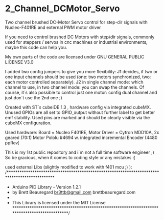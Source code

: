 # 2_Channel_DCMotor_Servo
Two channel brushed DC-Motor Servo control for step-dir signals with Nucleo-F401RE and external PWM motor driver

If you need to control brushed DC Motors with step/dir signals, commonly used for steppers / servos in cnc machines or industrial environments, maybe this code can help you.

My own parts of the code are licensed under GNU GENERAL PUBLIC LICENSE V3.0

I added two config jumpers to give you more flexibility:
J1 decides, if two or one input channels should be used (one: two motors synchronized, two: each motor controlled separately).
J2 in single channel mode: which channel to use, in two channel mode: you can swap the channels.
Of course, it´s also possible to control just one motor: config dual channel and just don´t use the 2nd one ;)

Created with ST´s cubeIDE 1.3 , hardware config via integrated cubeMX. Unused GPIOs are all set to GPIO_output without further label to get better emf stability. Used pins are marked and should be clearly visible via the cubeMX configuration.

Used hardware: Board = Nucleo F401RE, Motor Driver = Cytron MDD10A, 2x geared (70:1) Motor Pololu #4694 w. integrated incremental Encoder (4480 ppRev)

This is my 1st public repository and i´m not a full time software engineer ;) So be gracious, when it comes to coding style or any mistakes :)

used external Libs (slightly modified to work with f401 mcu ;) ):
/**********************************************************************************************
 * Arduino PID Library - Version 1.2.1
 * by Brett Beauregard <br3ttb@gmail.com> brettbeauregard.com
 *
 * This Library is licensed under the MIT License
 **********************************************************************************************/
